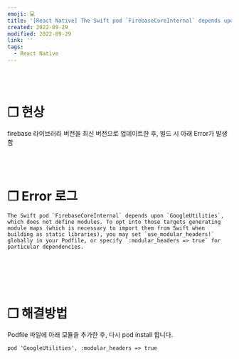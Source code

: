 ```yaml
---
emoji: 💻
title: '[React Native] The Swift pod `FirebaseCoreInternal` depends upon `GoogleUtilities`'
created: 2022-09-29
modified: 2022-09-29
link: ''
tags:
  - React Native
---
```

<br></br>



# **❐ 현상**
firebase 라이브러리 버전을 최신 버전으로 업데이트한 후, 빌드 시 아래 Error가 발생함
<br></br><br></br>



# **❐ Error 로그**
```undefined isWrap
The Swift pod `FirebaseCoreInternal` depends upon `GoogleUtilities`, which does not define modules. To opt into those targets generating module maps (which is necessary to import them from Swift when building as static libraries), you may set `use_modular_headers!` globally in your Podfile, or specify `:modular_headers => true` for particular dependencies.
```
<br></br><br></br>



# **❐ 해결방법**
Podfile 파일에 아래 모듈을 추가한 후, 다시 pod install 합니다.
```undefined filename=Podfile
pod 'GoogleUtilities', :modular_headers => true
```
<br></br><br></br>
